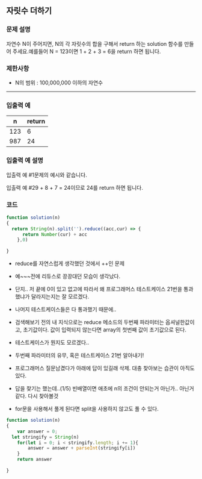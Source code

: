 ## 자릿수 더하기

### **문제 설명**

자연수 N이 주어지면, N의 각 자릿수의 합을 구해서 return 하는 solution 함수를 만들어 주세요.예를들어 N = 123이면 1 + 2 + 3 = 6을 return 하면 됩니다.

### 제한사항

- N의 범위 : 100,000,000 이하의 자연수

---

### 입출력 예

|n|return|
|---|---|
|123|6|
|987|24|

### 입출력 예 설명

입출력 예 #1문제의 예시와 같습니다.

입출력 예 #29 + 8 + 7 = 24이므로 24를 return 하면 됩니다.

### 코드

```jsx
function solution(n)
{
  return String(n).split('').reduce((acc,cur) => {
      return Number(cur) + acc
    },0)
  
}
```

- reduce를 자연스럽게 생각했던 것에서 ++인 문제
- 예~~~전에 리듀스로 끙끙대던 모습이 생각났다.
- 단지.. 저 끝에 0이 있고 없고에 따라서 왜 프로그래머스 테스트케이스 21번을 통과했냐가 달라지는지는 잘 모르겠다.
- 나머지 테스트케이스들은 다 통과했기 때문에..
- 검색해보기 전의 내 지식으로는
reduce 메소드의 두번째 파라미터는 옵셔널한값이고, 초기값이다.
값이 입력되지 않는다면 array의 첫번째 값이 초기값으로 된다.
- 테스트케이스가 뭔지도 모르겠다..
- 두번째 파라미터의 유무, 혹은 테스트케이스 21번 알아내기!
- 프로그래머스 질문남겼다가 아래에 답이 있길래 삭제. 대충 찾아보는 습관이 아직도 있다.
- 답을 찾기는 했는데..(1/5) 빈배열이면 애초에 n의 조건이 안되는거 아닌가.. 아닌거 같다. 다시 찾아볼것


- for문을 사용해서 풀게 된다면 split을 사용하지 않고도 풀 수 있다.

```jsx
function solution(n)
{
	var answer = 0;
  let stringify = String(n)
	for(let i = 0; i < stringify.length; i += 1){
		answer = answer + parseInt(stringify[i])
	}
	return answer
  
}
```
